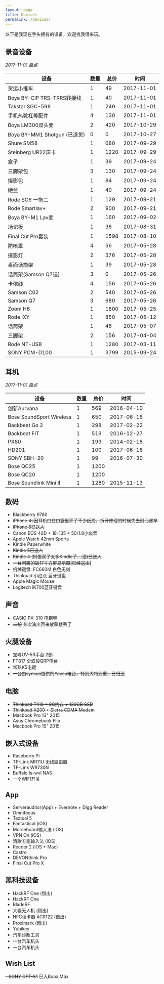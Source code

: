 ```yaml
---
layout: page
title: Devices
permalink: /devices/
---
```


以下是我现在手头拥有的设备，欢迎找我借来玩。


## 录音设备

*2017-11-01 盘点*

| 设备                         | 数量 | 总价 | 时间       |
|------------------------------|------|------|------------|
| 货运小推车                   | 1    | 49   | 2017-11-01 |
| Boya BY-CIP TRS-TRRS转接线   | 1    | 40   | 2017-11-01 |
| Takstar SGC-598              | 1    | 249  | 2017-11-01 |
| 手机热靴杠等配件             | 4    | 130  | 2017-11-01 |
| Boya LM300双头麦             | 2    | 420  | 2017-10-29 |
| Boya BY-MM1 Shotgun (已退货) | 0    | 0    | 2017-10-27 |
| Shure SM58                   | 1    | 680  | 2017-09-29 |
| Steinberg UR22声卡           | 1    | 1220 | 2017-09-29 |
| 盒子                         | 1    | 39   | 2017-09-24 |
| 三脚架包                     | 3    | 130  | 2017-09-24 |
| 摄影包                       | 1    | 84   | 2017-09-24 |
| 硬盒                         | 1    | 40   | 2017-09-24 |
| Rode SC6 一拖二              | 1    | 129  | 2017-09-21 |
| Rode Smartlav+               | 2    | 900  | 2017-09-21 |
| Boya BY-M1 Lav麦             | 1    | 160  | 2017-09-02 |
| 场记板                       | 1    | 38   | 2017-08-31 |
| Final Cut Pro套装            | 1    | 1598 | 2017-08-10 |
| 防喷罩                       | 4    | 56   | 2017-05-28 |
| 摄影灯                       | 2    | 376  | 2017-05-28 |
| 桌面话筒架                   | 1    | 39   | 2017-05-28 |
| 话筒架(Samson Q7送)          | 3    | 0    | 2017-05-26 |
| 卡侬线                       | 4    | 156  | 2017-05-26 |
| Samson C02                   | 2    | 540  | 2017-05-26 |
| Samson Q7                    | 3    | 680  | 2017-05-26 |
| Zoom H6                      | 1    | 1800 | 2017-05-25 |
| Rode iXY                     | 1    | 850  | 2017-05-12 |
| 话筒架                       | 1    | 46   | 2017-05-07 |
| 三脚架                       | 2    | 156  | 2017-04-04 |
| Rode NT-USB                  | 1    | 1280 | 2017-03-11 |
| SONY PCM-D100                | 1    | 3799 | 2015-09-24 |

## 耳机

*2017-11-01 盘点*

| 设备                     | 数量 | 总价 | 时间       |
|--------------------------|------|------|------------|
| 创新Aurvana              | 1    | 569  | 2016-04-10 |
| Bose SoundSport Wireless | 1    | 650  | 2017-06-16 |
| Backbeat Go 2            | 1    | 298  | 2017-02-22 |
| Backbeat FIT             | 1    | 519  | 2016-12-27 |
| PX80                     | 1    | 199  | 2014-02-18 |
| HD201                    | 1    | 100  | 2017-06-16 |
| SONY SBH-20              | 1    | 99   | 2016-07-30 |
| Bose QC25                | 1    | 1200 |            |
| Bose QC20                | 1    | 1200 |            |
| Bose Soundlink Mini II   | 1    | 1280 | 2015-11-13 |


## 数码

 - Blackberry 9780
 - <del>iPhone 4s因耳机口在口袋里积了不少纸屑，拆开修理的时候失去耐心遂卒</del>
 - <del>iPhone 6已送人</del>
 - Canon EOS 40D + 18-135 + 50/1.8小痰盂
 - Apple Watch 42mm Sports
 - Kindle Paperwhite
 - <del>Kindle 5已送人</del>
 - <del>Kindle 4 (妈蛋买了太多Kindle了....泪)已送人</del>
 - <del>一台闲置的破17寸方屏显示器[已经送出]</del>
 - 机械键盘: FC660M 白色无刻
 - Thinkpad 小红点 蓝牙键盘
 - Apple Magic Mouse
 - Logitech iK700蓝牙键盘 


## 声音

 - CASIO PX-310 电钢琴
 - <del>二胡</del> 某次演出回来放蒙楼丢了

## 火腿设备

 - 宝峰UV-5R手台 2部
 - FT817 全波段QRP电台
 - 常熟K5电键
 - <del>一台由synsun提供的Yaesu电台，特别大特别重，已归还</del>

## 电脑

 - <del>Thinkpad T410 + 8G内存 + 120GB SSD</del>
 - <del>Thinkpad X200 + Sierra CDMA Modem</del>
 - Macbook Pro 13" 2015 
 - Asus Chromebook Flip
 - Macbook Pro 15" 2015 


## 嵌入式设备

 - Raspberry Pi
 - TP-Link MR11U 无线路由器
 - TP-Link WR730N
 - Buffalo ls-wvl NAS
 - 一个WIFI开关

## App

 - Serverauditor(App) + Evernote + Digg Reader
 - Omnifocus
 - Textual 5
 - Fantastical (iOS)
 - Morseboard输入法 (iOS)
 - VPN On (iOS)
 - 清歌五笔输入法 (iOS)
 - Reeder 2 (iOS + Mac)
 - Castro
 - DEVONthink Pro
 - Final Cut Pro X

## 黑科技设备

 - HackRF One (借出)
 - HackRF One 
 - BladeRF
 - 大疆无人机 (借出)
 - NFC读卡器 ACR122 (借出)
 - Proximark  (借出)
 - Yubikey
 - 汽车诊断工具
 - 一台汽车机头
 - 一台汽车机头

## Wish List

 <del>- SONY DPT-S1</del> 已入Boox Max

